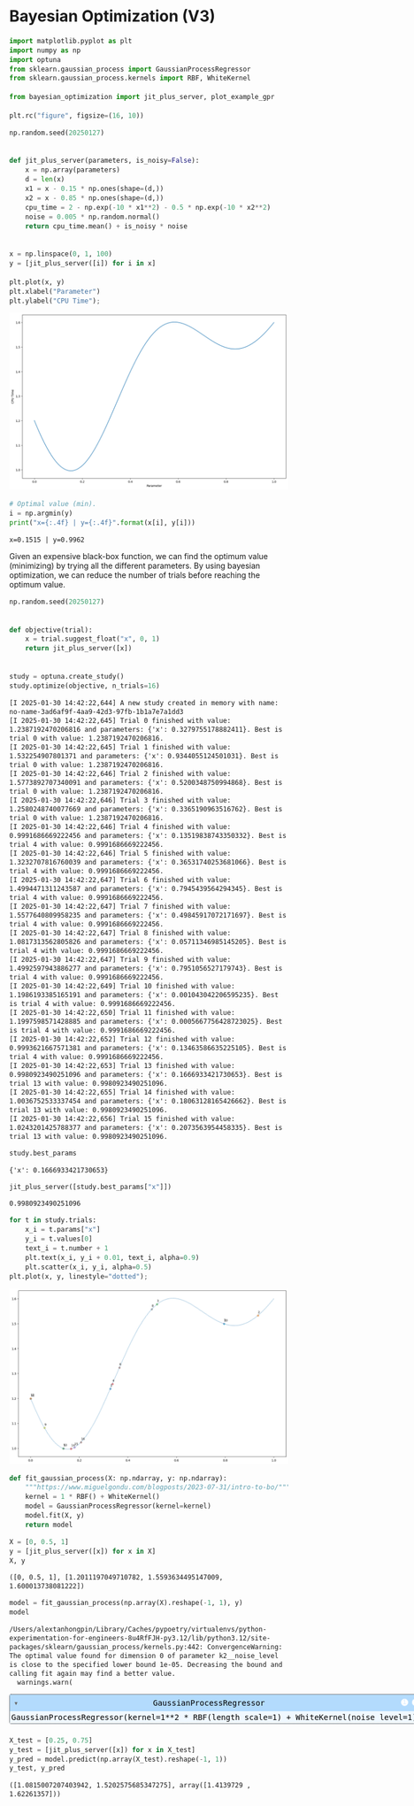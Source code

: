 # Bayesian Optimization (V3)


```python
import matplotlib.pyplot as plt
import numpy as np
import optuna
from sklearn.gaussian_process import GaussianProcessRegressor
from sklearn.gaussian_process.kernels import RBF, WhiteKernel

from bayesian_optimization import jit_plus_server, plot_example_gpr

plt.rc("figure", figsize=(16, 10))
```


```python
np.random.seed(20250127)


def jit_plus_server(parameters, is_noisy=False):
    x = np.array(parameters)
    d = len(x)
    x1 = x - 0.15 * np.ones(shape=(d,))
    x2 = x - 0.85 * np.ones(shape=(d,))
    cpu_time = 2 - np.exp(-10 * x1**2) - 0.5 * np.exp(-10 * x2**2)
    noise = 0.005 * np.random.normal()
    return cpu_time.mean() + is_noisy * noise


x = np.linspace(0, 1, 100)
y = [jit_plus_server([i]) for i in x]

plt.plot(x, y)
plt.xlabel("Parameter")
plt.ylabel("CPU Time");
```


    
![png](06_bayesian_optimization.v3_files/06_bayesian_optimization.v3_2_0.png)
    



```python
# Optimal value (min).
i = np.argmin(y)
print("x={:.4f} | y={:.4f}".format(x[i], y[i]))
```

    x=0.1515 | y=0.9962


Given an expensive black-box function, we can find the optimum value (minimizing) by trying all the different parameters.
By using bayesian optimization, we can reduce the number of trials before reaching the optimum value.


```python
np.random.seed(20250127)


def objective(trial):
    x = trial.suggest_float("x", 0, 1)
    return jit_plus_server([x])


study = optuna.create_study()
study.optimize(objective, n_trials=16)
```

    [I 2025-01-30 14:42:22,644] A new study created in memory with name: no-name-3ad6af9f-4aa9-42d3-97fb-1b1a7e7a1dd3
    [I 2025-01-30 14:42:22,645] Trial 0 finished with value: 1.2387192470206816 and parameters: {'x': 0.3279755178882411}. Best is trial 0 with value: 1.2387192470206816.
    [I 2025-01-30 14:42:22,645] Trial 1 finished with value: 1.532254907801371 and parameters: {'x': 0.9344055124501031}. Best is trial 0 with value: 1.2387192470206816.
    [I 2025-01-30 14:42:22,646] Trial 2 finished with value: 1.5773892707340091 and parameters: {'x': 0.5200348750994868}. Best is trial 0 with value: 1.2387192470206816.
    [I 2025-01-30 14:42:22,646] Trial 3 finished with value: 1.2580248740077669 and parameters: {'x': 0.3365190963516762}. Best is trial 0 with value: 1.2387192470206816.
    [I 2025-01-30 14:42:22,646] Trial 4 finished with value: 0.9991686669222456 and parameters: {'x': 0.13519838743350332}. Best is trial 4 with value: 0.9991686669222456.
    [I 2025-01-30 14:42:22,646] Trial 5 finished with value: 1.3232707816760039 and parameters: {'x': 0.36531740253681066}. Best is trial 4 with value: 0.9991686669222456.
    [I 2025-01-30 14:42:22,647] Trial 6 finished with value: 1.4994471311243587 and parameters: {'x': 0.7945439564294345}. Best is trial 4 with value: 0.9991686669222456.
    [I 2025-01-30 14:42:22,647] Trial 7 finished with value: 1.5577640809958235 and parameters: {'x': 0.49845917072171697}. Best is trial 4 with value: 0.9991686669222456.
    [I 2025-01-30 14:42:22,647] Trial 8 finished with value: 1.0817313562805826 and parameters: {'x': 0.05711346985145205}. Best is trial 4 with value: 0.9991686669222456.
    [I 2025-01-30 14:42:22,647] Trial 9 finished with value: 1.4992597943886277 and parameters: {'x': 0.7951056527179743}. Best is trial 4 with value: 0.9991686669222456.
    [I 2025-01-30 14:42:22,649] Trial 10 finished with value: 1.1986193385165191 and parameters: {'x': 0.001043042206595235}. Best is trial 4 with value: 0.9991686669222456.
    [I 2025-01-30 14:42:22,650] Trial 11 finished with value: 1.1997598571428885 and parameters: {'x': 0.0005667756428723025}. Best is trial 4 with value: 0.9991686669222456.
    [I 2025-01-30 14:42:22,652] Trial 12 finished with value: 0.9993621667571381 and parameters: {'x': 0.13463586635225105}. Best is trial 4 with value: 0.9991686669222456.
    [I 2025-01-30 14:42:22,653] Trial 13 finished with value: 0.9980923490251096 and parameters: {'x': 0.1666933421730653}. Best is trial 13 with value: 0.9980923490251096.
    [I 2025-01-30 14:42:22,655] Trial 14 finished with value: 1.0036752533337454 and parameters: {'x': 0.18063128165426662}. Best is trial 13 with value: 0.9980923490251096.
    [I 2025-01-30 14:42:22,656] Trial 15 finished with value: 1.0243201425788377 and parameters: {'x': 0.2073563954458335}. Best is trial 13 with value: 0.9980923490251096.



```python
study.best_params
```




    {'x': 0.1666933421730653}




```python
jit_plus_server([study.best_params["x"]])
```




    0.9980923490251096




```python
for t in study.trials:
    x_i = t.params["x"]
    y_i = t.values[0]
    text_i = t.number + 1
    plt.text(x_i, y_i + 0.01, text_i, alpha=0.9)
    plt.scatter(x_i, y_i, alpha=0.5)
plt.plot(x, y, linestyle="dotted");
```


    
![png](06_bayesian_optimization.v3_files/06_bayesian_optimization.v3_8_0.png)
    



```python
def fit_gaussian_process(X: np.ndarray, y: np.ndarray):
    """https://www.miguelgondu.com/blogposts/2023-07-31/intro-to-bo/"""
    kernel = 1 * RBF() + WhiteKernel()
    model = GaussianProcessRegressor(kernel=kernel)
    model.fit(X, y)
    return model
```


```python
X = [0, 0.5, 1]
y = [jit_plus_server([x]) for x in X]
X, y
```




    ([0, 0.5, 1], [1.2011197049710782, 1.5593634495147009, 1.600013738081222])




```python
model = fit_gaussian_process(np.array(X).reshape(-1, 1), y)
model
```

    /Users/alextanhongpin/Library/Caches/pypoetry/virtualenvs/python-experimentation-for-engineers-8u4RfFJH-py3.12/lib/python3.12/site-packages/sklearn/gaussian_process/kernels.py:442: ConvergenceWarning: The optimal value found for dimension 0 of parameter k2__noise_level is close to the specified lower bound 1e-05. Decreasing the bound and calling fit again may find a better value.
      warnings.warn(





<style>#sk-container-id-1 {
  /* Definition of color scheme common for light and dark mode */
  --sklearn-color-text: #000;
  --sklearn-color-text-muted: #666;
  --sklearn-color-line: gray;
  /* Definition of color scheme for unfitted estimators */
  --sklearn-color-unfitted-level-0: #fff5e6;
  --sklearn-color-unfitted-level-1: #f6e4d2;
  --sklearn-color-unfitted-level-2: #ffe0b3;
  --sklearn-color-unfitted-level-3: chocolate;
  /* Definition of color scheme for fitted estimators */
  --sklearn-color-fitted-level-0: #f0f8ff;
  --sklearn-color-fitted-level-1: #d4ebff;
  --sklearn-color-fitted-level-2: #b3dbfd;
  --sklearn-color-fitted-level-3: cornflowerblue;

  /* Specific color for light theme */
  --sklearn-color-text-on-default-background: var(--sg-text-color, var(--theme-code-foreground, var(--jp-content-font-color1, black)));
  --sklearn-color-background: var(--sg-background-color, var(--theme-background, var(--jp-layout-color0, white)));
  --sklearn-color-border-box: var(--sg-text-color, var(--theme-code-foreground, var(--jp-content-font-color1, black)));
  --sklearn-color-icon: #696969;

  @media (prefers-color-scheme: dark) {
    /* Redefinition of color scheme for dark theme */
    --sklearn-color-text-on-default-background: var(--sg-text-color, var(--theme-code-foreground, var(--jp-content-font-color1, white)));
    --sklearn-color-background: var(--sg-background-color, var(--theme-background, var(--jp-layout-color0, #111)));
    --sklearn-color-border-box: var(--sg-text-color, var(--theme-code-foreground, var(--jp-content-font-color1, white)));
    --sklearn-color-icon: #878787;
  }
}

#sk-container-id-1 {
  color: var(--sklearn-color-text);
}

#sk-container-id-1 pre {
  padding: 0;
}

#sk-container-id-1 input.sk-hidden--visually {
  border: 0;
  clip: rect(1px 1px 1px 1px);
  clip: rect(1px, 1px, 1px, 1px);
  height: 1px;
  margin: -1px;
  overflow: hidden;
  padding: 0;
  position: absolute;
  width: 1px;
}

#sk-container-id-1 div.sk-dashed-wrapped {
  border: 1px dashed var(--sklearn-color-line);
  margin: 0 0.4em 0.5em 0.4em;
  box-sizing: border-box;
  padding-bottom: 0.4em;
  background-color: var(--sklearn-color-background);
}

#sk-container-id-1 div.sk-container {
  /* jupyter's `normalize.less` sets `[hidden] { display: none; }`
     but bootstrap.min.css set `[hidden] { display: none !important; }`
     so we also need the `!important` here to be able to override the
     default hidden behavior on the sphinx rendered scikit-learn.org.
     See: https://github.com/scikit-learn/scikit-learn/issues/21755 */
  display: inline-block !important;
  position: relative;
}

#sk-container-id-1 div.sk-text-repr-fallback {
  display: none;
}

div.sk-parallel-item,
div.sk-serial,
div.sk-item {
  /* draw centered vertical line to link estimators */
  background-image: linear-gradient(var(--sklearn-color-text-on-default-background), var(--sklearn-color-text-on-default-background));
  background-size: 2px 100%;
  background-repeat: no-repeat;
  background-position: center center;
}

/* Parallel-specific style estimator block */

#sk-container-id-1 div.sk-parallel-item::after {
  content: "";
  width: 100%;
  border-bottom: 2px solid var(--sklearn-color-text-on-default-background);
  flex-grow: 1;
}

#sk-container-id-1 div.sk-parallel {
  display: flex;
  align-items: stretch;
  justify-content: center;
  background-color: var(--sklearn-color-background);
  position: relative;
}

#sk-container-id-1 div.sk-parallel-item {
  display: flex;
  flex-direction: column;
}

#sk-container-id-1 div.sk-parallel-item:first-child::after {
  align-self: flex-end;
  width: 50%;
}

#sk-container-id-1 div.sk-parallel-item:last-child::after {
  align-self: flex-start;
  width: 50%;
}

#sk-container-id-1 div.sk-parallel-item:only-child::after {
  width: 0;
}

/* Serial-specific style estimator block */

#sk-container-id-1 div.sk-serial {
  display: flex;
  flex-direction: column;
  align-items: center;
  background-color: var(--sklearn-color-background);
  padding-right: 1em;
  padding-left: 1em;
}


/* Toggleable style: style used for estimator/Pipeline/ColumnTransformer box that is
clickable and can be expanded/collapsed.
- Pipeline and ColumnTransformer use this feature and define the default style
- Estimators will overwrite some part of the style using the `sk-estimator` class
*/

/* Pipeline and ColumnTransformer style (default) */

#sk-container-id-1 div.sk-toggleable {
  /* Default theme specific background. It is overwritten whether we have a
  specific estimator or a Pipeline/ColumnTransformer */
  background-color: var(--sklearn-color-background);
}

/* Toggleable label */
#sk-container-id-1 label.sk-toggleable__label {
  cursor: pointer;
  display: flex;
  width: 100%;
  margin-bottom: 0;
  padding: 0.5em;
  box-sizing: border-box;
  text-align: center;
  align-items: start;
  justify-content: space-between;
  gap: 0.5em;
}

#sk-container-id-1 label.sk-toggleable__label .caption {
  font-size: 0.6rem;
  font-weight: lighter;
  color: var(--sklearn-color-text-muted);
}

#sk-container-id-1 label.sk-toggleable__label-arrow:before {
  /* Arrow on the left of the label */
  content: "▸";
  float: left;
  margin-right: 0.25em;
  color: var(--sklearn-color-icon);
}

#sk-container-id-1 label.sk-toggleable__label-arrow:hover:before {
  color: var(--sklearn-color-text);
}

/* Toggleable content - dropdown */

#sk-container-id-1 div.sk-toggleable__content {
  max-height: 0;
  max-width: 0;
  overflow: hidden;
  text-align: left;
  /* unfitted */
  background-color: var(--sklearn-color-unfitted-level-0);
}

#sk-container-id-1 div.sk-toggleable__content.fitted {
  /* fitted */
  background-color: var(--sklearn-color-fitted-level-0);
}

#sk-container-id-1 div.sk-toggleable__content pre {
  margin: 0.2em;
  border-radius: 0.25em;
  color: var(--sklearn-color-text);
  /* unfitted */
  background-color: var(--sklearn-color-unfitted-level-0);
}

#sk-container-id-1 div.sk-toggleable__content.fitted pre {
  /* unfitted */
  background-color: var(--sklearn-color-fitted-level-0);
}

#sk-container-id-1 input.sk-toggleable__control:checked~div.sk-toggleable__content {
  /* Expand drop-down */
  max-height: 200px;
  max-width: 100%;
  overflow: auto;
}

#sk-container-id-1 input.sk-toggleable__control:checked~label.sk-toggleable__label-arrow:before {
  content: "▾";
}

/* Pipeline/ColumnTransformer-specific style */

#sk-container-id-1 div.sk-label input.sk-toggleable__control:checked~label.sk-toggleable__label {
  color: var(--sklearn-color-text);
  background-color: var(--sklearn-color-unfitted-level-2);
}

#sk-container-id-1 div.sk-label.fitted input.sk-toggleable__control:checked~label.sk-toggleable__label {
  background-color: var(--sklearn-color-fitted-level-2);
}

/* Estimator-specific style */

/* Colorize estimator box */
#sk-container-id-1 div.sk-estimator input.sk-toggleable__control:checked~label.sk-toggleable__label {
  /* unfitted */
  background-color: var(--sklearn-color-unfitted-level-2);
}

#sk-container-id-1 div.sk-estimator.fitted input.sk-toggleable__control:checked~label.sk-toggleable__label {
  /* fitted */
  background-color: var(--sklearn-color-fitted-level-2);
}

#sk-container-id-1 div.sk-label label.sk-toggleable__label,
#sk-container-id-1 div.sk-label label {
  /* The background is the default theme color */
  color: var(--sklearn-color-text-on-default-background);
}

/* On hover, darken the color of the background */
#sk-container-id-1 div.sk-label:hover label.sk-toggleable__label {
  color: var(--sklearn-color-text);
  background-color: var(--sklearn-color-unfitted-level-2);
}

/* Label box, darken color on hover, fitted */
#sk-container-id-1 div.sk-label.fitted:hover label.sk-toggleable__label.fitted {
  color: var(--sklearn-color-text);
  background-color: var(--sklearn-color-fitted-level-2);
}

/* Estimator label */

#sk-container-id-1 div.sk-label label {
  font-family: monospace;
  font-weight: bold;
  display: inline-block;
  line-height: 1.2em;
}

#sk-container-id-1 div.sk-label-container {
  text-align: center;
}

/* Estimator-specific */
#sk-container-id-1 div.sk-estimator {
  font-family: monospace;
  border: 1px dotted var(--sklearn-color-border-box);
  border-radius: 0.25em;
  box-sizing: border-box;
  margin-bottom: 0.5em;
  /* unfitted */
  background-color: var(--sklearn-color-unfitted-level-0);
}

#sk-container-id-1 div.sk-estimator.fitted {
  /* fitted */
  background-color: var(--sklearn-color-fitted-level-0);
}

/* on hover */
#sk-container-id-1 div.sk-estimator:hover {
  /* unfitted */
  background-color: var(--sklearn-color-unfitted-level-2);
}

#sk-container-id-1 div.sk-estimator.fitted:hover {
  /* fitted */
  background-color: var(--sklearn-color-fitted-level-2);
}

/* Specification for estimator info (e.g. "i" and "?") */

/* Common style for "i" and "?" */

.sk-estimator-doc-link,
a:link.sk-estimator-doc-link,
a:visited.sk-estimator-doc-link {
  float: right;
  font-size: smaller;
  line-height: 1em;
  font-family: monospace;
  background-color: var(--sklearn-color-background);
  border-radius: 1em;
  height: 1em;
  width: 1em;
  text-decoration: none !important;
  margin-left: 0.5em;
  text-align: center;
  /* unfitted */
  border: var(--sklearn-color-unfitted-level-1) 1pt solid;
  color: var(--sklearn-color-unfitted-level-1);
}

.sk-estimator-doc-link.fitted,
a:link.sk-estimator-doc-link.fitted,
a:visited.sk-estimator-doc-link.fitted {
  /* fitted */
  border: var(--sklearn-color-fitted-level-1) 1pt solid;
  color: var(--sklearn-color-fitted-level-1);
}

/* On hover */
div.sk-estimator:hover .sk-estimator-doc-link:hover,
.sk-estimator-doc-link:hover,
div.sk-label-container:hover .sk-estimator-doc-link:hover,
.sk-estimator-doc-link:hover {
  /* unfitted */
  background-color: var(--sklearn-color-unfitted-level-3);
  color: var(--sklearn-color-background);
  text-decoration: none;
}

div.sk-estimator.fitted:hover .sk-estimator-doc-link.fitted:hover,
.sk-estimator-doc-link.fitted:hover,
div.sk-label-container:hover .sk-estimator-doc-link.fitted:hover,
.sk-estimator-doc-link.fitted:hover {
  /* fitted */
  background-color: var(--sklearn-color-fitted-level-3);
  color: var(--sklearn-color-background);
  text-decoration: none;
}

/* Span, style for the box shown on hovering the info icon */
.sk-estimator-doc-link span {
  display: none;
  z-index: 9999;
  position: relative;
  font-weight: normal;
  right: .2ex;
  padding: .5ex;
  margin: .5ex;
  width: min-content;
  min-width: 20ex;
  max-width: 50ex;
  color: var(--sklearn-color-text);
  box-shadow: 2pt 2pt 4pt #999;
  /* unfitted */
  background: var(--sklearn-color-unfitted-level-0);
  border: .5pt solid var(--sklearn-color-unfitted-level-3);
}

.sk-estimator-doc-link.fitted span {
  /* fitted */
  background: var(--sklearn-color-fitted-level-0);
  border: var(--sklearn-color-fitted-level-3);
}

.sk-estimator-doc-link:hover span {
  display: block;
}

/* "?"-specific style due to the `<a>` HTML tag */

#sk-container-id-1 a.estimator_doc_link {
  float: right;
  font-size: 1rem;
  line-height: 1em;
  font-family: monospace;
  background-color: var(--sklearn-color-background);
  border-radius: 1rem;
  height: 1rem;
  width: 1rem;
  text-decoration: none;
  /* unfitted */
  color: var(--sklearn-color-unfitted-level-1);
  border: var(--sklearn-color-unfitted-level-1) 1pt solid;
}

#sk-container-id-1 a.estimator_doc_link.fitted {
  /* fitted */
  border: var(--sklearn-color-fitted-level-1) 1pt solid;
  color: var(--sklearn-color-fitted-level-1);
}

/* On hover */
#sk-container-id-1 a.estimator_doc_link:hover {
  /* unfitted */
  background-color: var(--sklearn-color-unfitted-level-3);
  color: var(--sklearn-color-background);
  text-decoration: none;
}

#sk-container-id-1 a.estimator_doc_link.fitted:hover {
  /* fitted */
  background-color: var(--sklearn-color-fitted-level-3);
}
</style><div id="sk-container-id-1" class="sk-top-container"><div class="sk-text-repr-fallback"><pre>GaussianProcessRegressor(kernel=1**2 * RBF(length_scale=1) + WhiteKernel(noise_level=1))</pre><b>In a Jupyter environment, please rerun this cell to show the HTML representation or trust the notebook. <br />On GitHub, the HTML representation is unable to render, please try loading this page with nbviewer.org.</b></div><div class="sk-container" hidden><div class="sk-item"><div class="sk-estimator fitted sk-toggleable"><input class="sk-toggleable__control sk-hidden--visually" id="sk-estimator-id-1" type="checkbox" checked><label for="sk-estimator-id-1" class="sk-toggleable__label fitted sk-toggleable__label-arrow"><div><div>GaussianProcessRegressor</div></div><div><a class="sk-estimator-doc-link fitted" rel="noreferrer" target="_blank" href="https://scikit-learn.org/1.6/modules/generated/sklearn.gaussian_process.GaussianProcessRegressor.html">?<span>Documentation for GaussianProcessRegressor</span></a><span class="sk-estimator-doc-link fitted">i<span>Fitted</span></span></div></label><div class="sk-toggleable__content fitted"><pre>GaussianProcessRegressor(kernel=1**2 * RBF(length_scale=1) + WhiteKernel(noise_level=1))</pre></div> </div></div></div></div>




```python
X_test = [0.25, 0.75]
y_test = [jit_plus_server([x]) for x in X_test]
y_pred = model.predict(np.array(X_test).reshape(-1, 1))
y_test, y_pred
```




    ([1.0815007207403942, 1.5202575685347275], array([1.4139729 , 1.62261357]))


